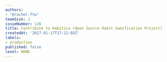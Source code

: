 ```yaml
---
authors:
- "@rachel-ftw"
teamSize: 2
issueNumber: 136
title: Contribute to Habitica (Open Source Habit Gamification Project)
createdAt: '2017-01-17T17:12:03Z'
labels:
- production
published: false
level: NONE
---
```







[mit-license]: https://opensource.org/licenses/MIT
